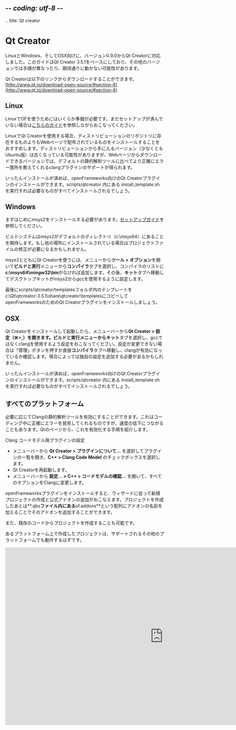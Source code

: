 ## -*- coding: utf-8 -*-
.. title: Qt creator

Qt Creator
==========

LinuxとWindows、そしてOSX向けに、バージョン0.9.0からQt Creatorに対応しました。このガイドはQt Creator 3.5.1をベースにしており、その他のバージョンでは手順が異なったり、期待通りに動かない可能性があります。

Qt Creatorは以下のリンクからダウンロードすることができます。  
[http://www.qt.io/download-open-source/#section-6](http://www.qt.io/download-open-source/#section-6)


Linux
-----

LinuxでOFを使うためにはいくらか準備が必要です。まだセットアップが済んでいない場合は[こちらのガイド](../linux-install)を参照しながらおこなってください。

LinuxでQt Creatorを使用する場合、ディストリビューションのリポジトリに存在するものよりもWebページで配布されているものをインストールすることをおすすめします。ディストリビューションから手に入るバージョン（少なくともUbuntu版）は古くなっている可能性がありますが、Webページからダウンロードできるバージョンでは、デフォルトの静的解析ツールに比べてより正確にエラー箇所を教えてくれるclangプラグインのサポートが得られます。

いったんインストールが済めば、openFrameworks向けのQt Creatorプラグインのインストールができます。scripts/qtcreator 内にある install_template.sh を実行すれば必要なものがすべてインストールされるでしょう。

Windows
----

まずはじめにmsys2をインストールする必要があります。[セットアップガイド](../msys2)を参照してください。

ビルドシステムはmsys2がデフォルトのディレクトリ（c:\msys64）にあることを期待します。もし他の場所にインストールされている場合はプロジェクトファイルの修正が必要になるかもしれません。

msys2とともにQt Creatorを使うには、メニューから**ツール > オプション**を開いて**ビルドと実行**メニューから**コンパイラ**タブを選択し、コンパイラのリストに**c:\msys64\mingw32\bin**がなければ追加します。その後、**キット**タブへ移動してデスクトップキットがmsys2からgccを使用するように設定します。

最後にscripts/qtcreator/templatesフォルダ内のテンプレートをc:\Qt\qtcreator-3.5.1\share\qtcreator\templatesにコピーしてopenFrameworksのためのQt Creatorプラグインをインストールしましょう。

OSX
----

Qt Creatorをインストールして起動したら、メニューバーから**Qt Creator > 設定（⌘+,）**を開きます。**ビルドと実行**メニューから**キット**タブを選択し、gccではなくclangを使用するよう設定をおこなってください。設定が変更できない場合は「管理」ボタンを押すか直接**コンパイラ**タブへ移動し、clangが有効になっているか確認します。場合によっては独自の設定を追加する必要があるかもしれません。

いったんインストールが済めば、openFrameworks向けのQt Creatorプラグインのインストールができます。scripts/qtcreator 内にある install_template.sh を実行すれば必要なものがすべてインストールされるでしょう。

すべてのプラットフォーム
-------------

必要に応じてClangの静的解析ツールを有効にすることができます。これはコーディング中に正確にエラーを発見してくれるものですが、速度の低下につながることもあります。Qtのページから、これを有効化する手順を紹介します。

Clang コードモデル用プラグインの設定

  - メニューバーから **Qt Creator > プラグインについて...** を選択してプラグインの一覧を開き、**C++ > Clang Code Model** のチェックボックスを選択します。
  - Qt Creatorを再起動します。
  - メニューバーから **設定... > C++ > コードモデルの確認...** を開いて、すべてのオプションをClangに変更します。

openFrameworksプラグインをインストールすると、ウィザードに従って新規プロジェクトの作成と公式アドオンの追加がおこなえます。プロジェクトを作成したあとは**.qbs**ファイル内にある**of.addons**という配列にアドオンの名前を加えることでそのアドオンを追加することができます。

また、既存のコードからプロジェクトを作成することも可能です。

あるプラットフォーム上で作成したプロジェクトは、サポートされるその他のプラットフォームでも動作するはずです。


<iframe src="https://player.vimeo.com/video/142272907" width="1000" height="563" frameborder="0" webkitallowfullscreen mozallowfullscreen allowfullscreen></iframe>
